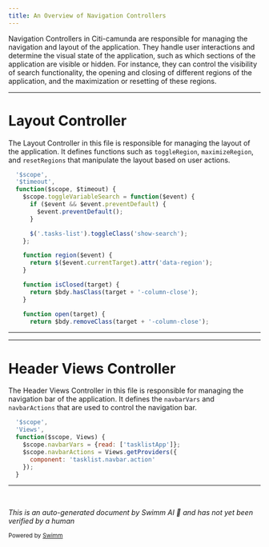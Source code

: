 ```yaml
---
title: An Overview of Navigation Controllers
---
```

Navigation Controllers in Citi-camunda are responsible for managing the navigation and layout of the application. They handle user interactions and determine the visual state of the application, such as which sections of the application are visible or hidden. For instance, they can control the visibility of search functionality, the opening and closing of different regions of the application, and the maximization or resetting of these regions.

<SwmSnippet path="/webapps/frontend/ui/tasklist/client/scripts/navigation/controllers/cam-layout-ctrl.js" line="24">

---

# Layout Controller

The Layout Controller in this file is responsible for managing the layout of the application. It defines functions such as `toggleRegion`, `maximizeRegion`, and `resetRegions` that manipulate the layout based on user actions.

```javascript
  '$scope',
  '$timeout',
  function($scope, $timeout) {
    $scope.toggleVariableSearch = function($event) {
      if ($event && $event.preventDefault) {
        $event.preventDefault();
      }

      $('.tasks-list').toggleClass('show-search');
    };

    function region($event) {
      return $($event.currentTarget).attr('data-region');
    }

    function isClosed(target) {
      return $bdy.hasClass(target + '-column-close');
    }

    function open(target) {
      return $bdy.removeClass(target + '-column-close');
```

---

</SwmSnippet>

<SwmSnippet path="/webapps/frontend/ui/tasklist/client/scripts/navigation/controllers/cam-header-views-ctrl.js" line="20">

---

# Header Views Controller

The Header Views Controller in this file is responsible for managing the navigation bar of the application. It defines the `navbarVars` and `navbarActions` that are used to control the navigation bar.

```javascript
  '$scope',
  'Views',
  function($scope, Views) {
    $scope.navbarVars = {read: ['tasklistApp']};
    $scope.navbarActions = Views.getProviders({
      component: 'tasklist.navbar.action'
    });
  }
```

---

</SwmSnippet>

&nbsp;

*This is an auto-generated document by Swimm AI 🌊 and has not yet been verified by a human*

<SwmMeta version="3.0.0" repo-id="Z2l0aHViJTNBJTNBQ2l0aS1jYW11bmRhJTNBJTNBZ2lsYWRuYXZvdA==" repo-name="Citi-camunda" doc-type="overview"><sup>Powered by [Swimm](/)</sup></SwmMeta>
